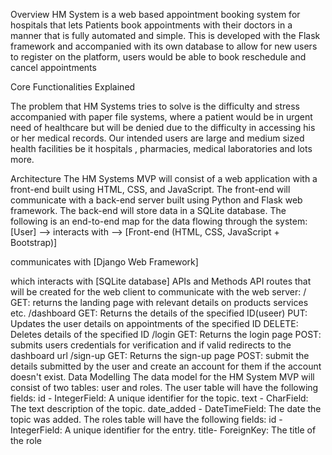 Overview
HM System is a web based appointment booking system for hospitals that lets Patients book appointments with their doctors in a manner that is fully automated and simple.
This is developed with the Flask framework and accompanied with its own database to allow for new users to register on the platform, users would be able to book reschedule and cancel appointments 

Core Functionalities Explained

The problem that HM Systems tries to solve  is the difficulty and stress accompanied with paper file systems, where a patient would be in urgent need of healthcare but will be denied due to the difficulty in accessing his or her medical records.
Our intended users are large and medium sized health facilities be it hospitals , pharmacies, medical laboratories and lots more.

Architecture
The HM Systems MVP will consist of a web application with a front-end built using HTML, CSS, and JavaScript. The front-end will communicate with a back-end server built using Python and Flask web framework. The back-end will store data in a SQLite database.
The following is an end-to-end map for the data flowing through the system:
[User] —> interacts with —> [Front-end (HTML, CSS, JavaScript + Bootstrap)] 
					
communicates with [Django Web Framework] 
					
which interacts with [SQLite database]
APIs and Methods
API routes that will be created for the web client to communicate with the web server:
/
GET: returns the landing page with relevant details on products services etc.
/dashboard
GET: Returns the details of the specified ID(useer)
PUT: Updates the user details on appointments of the specified ID
DELETE: Deletes details of  the specified ID
/login
GET: Returns the login page 
POST: submits users credentials for verification and if valid redirects to the dashboard url
/sign-up
GET: Returns the sign-up page 
POST: submit the details submitted by the user and create an account for them if the account doesn't exist.
Data Modelling
The data model for the HM System MVP will consist of two tables: user  and roles. The user table will have the following fields:
id - IntegerField: A unique identifier for the topic.
text - CharField: The text description of the topic.
date_added - DateTimeField: The date the topic was added.
The roles table will have the following fields:
id - IntegerField: A unique identifier for the entry.
title- ForeignKey: The title of the role 



